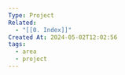 ```yaml
---
Type: Project
Related:
  - "[[0. Index]]"
Created At: 2024-05-02T12:02:56
tags:
  - area
  - project
---
```

